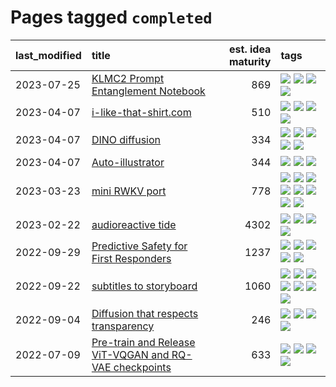 # Pages tagged `completed`

|last_modified|title|est. idea maturity|tags
|:---|:---|---:|:---|
|2023-07-25|[KLMC2 Prompt Entanglement Notebook](../klmc2-prompt-entanglement.md)|869|[![](https://img.shields.io/badge/tag-completed-1eefac)](../tags/completed.md) [![](https://img.shields.io/badge/tag-notebook-96bcc)](../tags/notebook.md) [![](https://img.shields.io/badge/tag-prompting-6013c8)](../tags/prompting.md) [![](https://img.shields.io/badge/tag-tooling-ea1833)](../tags/tooling.md)|
|2023-04-07|[i-like-that-shirt.com](../ilikethatshirt.com.md)|510|[![](https://img.shields.io/badge/tag-accessibility-1043a5)](../tags/accessibility.md) [![](https://img.shields.io/badge/tag-completed-1eefac)](../tags/completed.md) [![](https://img.shields.io/badge/tag-publicgood-53417a)](../tags/publicgood.md) [![](https://img.shields.io/badge/tag-tooling-ea1833)](../tags/tooling.md)|
|2023-04-07|[DINO diffusion](../DINO-diffusion.md)|334|[![](https://img.shields.io/badge/tag-completed-1eefac)](../tags/completed.md) [![](https://img.shields.io/badge/tag-experimental-aa21fc)](../tags/experimental.md) [![](https://img.shields.io/badge/tag-nerf-12f6d5)](../tags/nerf.md) [![](https://img.shields.io/badge/tag-tooling-ea1833)](../tags/tooling.md) [![](https://img.shields.io/badge/tag-wip-c4fb38)](../tags/wip.md)|
|2023-04-07|[Auto-illustrator](../auto-illustrator.md)|344|[![](https://img.shields.io/badge/tag-completed-1eefac)](../tags/completed.md) [![](https://img.shields.io/badge/tag-prompting-6013c8)](../tags/prompting.md) [![](https://img.shields.io/badge/tag-tooling-ea1833)](../tags/tooling.md)|
|2023-03-23|[mini RWKV port](../rust_rwkv.md)|778|[![](https://img.shields.io/badge/tag-RNN-abf295)](../tags/RNN.md) [![](https://img.shields.io/badge/tag-completed-1eefac)](../tags/completed.md) [![](https://img.shields.io/badge/tag-experimental-aa21fc)](../tags/experimental.md) [![](https://img.shields.io/badge/tag-ggml-97a75e)](../tags/ggml.md) [![](https://img.shields.io/badge/tag-mobilenet-29349d)](../tags/mobilenet.md) [![](https://img.shields.io/badge/tag-model_compression-50c04b)](../tags/model_compression.md) [![](https://img.shields.io/badge/tag-tooling-ea1833)](../tags/tooling.md) [![](https://img.shields.io/badge/tag-wip-c4fb38)](../tags/wip.md)|
|2023-02-22|[audioreactive tide](../audioreactive_tide.md)|4302|[![](https://img.shields.io/badge/tag-animation-92ab1c)](../tags/animation.md) [![](https://img.shields.io/badge/tag-completed-1eefac)](../tags/completed.md) [![](https://img.shields.io/badge/tag-experimental-aa21fc)](../tags/experimental.md) [![](https://img.shields.io/badge/tag-publication-c4c41f)](../tags/publication.md)|
|2022-09-29|[Predictive Safety for First Responders](../safety-officer.md)|1237|[![](https://img.shields.io/badge/tag-completed-1eefac)](../tags/completed.md) [![](https://img.shields.io/badge/tag-dataset-4db4d2)](../tags/dataset.md) [![](https://img.shields.io/badge/tag-publication-c4c41f)](../tags/publication.md) [![](https://img.shields.io/badge/tag-publicgood-53417a)](../tags/publicgood.md) [![](https://img.shields.io/badge/tag-wip-c4fb38)](../tags/wip.md)|
|2022-09-22|[subtitles to storyboard](../subtitles-to-storyboard.md)|1060|[![](https://img.shields.io/badge/tag-accessibility-1043a5)](../tags/accessibility.md) [![](https://img.shields.io/badge/tag-animation-92ab1c)](../tags/animation.md) [![](https://img.shields.io/badge/tag-completed-1eefac)](../tags/completed.md) [![](https://img.shields.io/badge/tag-open_source-4072a1)](../tags/open_source.md) [![](https://img.shields.io/badge/tag-prompting-6013c8)](../tags/prompting.md) [![](https://img.shields.io/badge/tag-tooling-ea1833)](../tags/tooling.md) [![](https://img.shields.io/badge/tag-wip-c4fb38)](../tags/wip.md)|
|2022-09-04|[Diffusion that respects transparency](../diffusion-that-respects-transparency.md)|246|[![](https://img.shields.io/badge/tag-completed-1eefac)](../tags/completed.md) [![](https://img.shields.io/badge/tag-diffusion-7c795e)](../tags/diffusion.md) [![](https://img.shields.io/badge/tag-image_processing-fe4dc)](../tags/image_processing.md) [![](https://img.shields.io/badge/tag-transparency-95bed6)](../tags/transparency.md)|
|2022-07-09|[Pre-train and Release ViT-VQGAN and RQ-VAE checkpoints](../pretrained_vit-vqgan_checkpoints.md)|633|[![](https://img.shields.io/badge/tag-completed-1eefac)](../tags/completed.md) [![](https://img.shields.io/badge/tag-dataset-4db4d2)](../tags/dataset.md) [![](https://img.shields.io/badge/tag-prompting-6013c8)](../tags/prompting.md) [![](https://img.shields.io/badge/tag-tooling-ea1833)](../tags/tooling.md)|